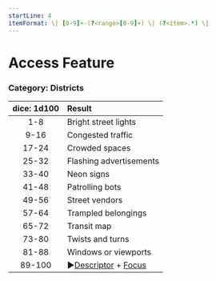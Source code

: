 ```yaml
---
startLine: 4
itemFormat: \| [0-9]+-(?<range>[0-9]+) \| (?<item>.*) \|
---
```

# Access Feature
### Category: Districts

| dice: 1d100 | Result |
|:----:|:-------|
| 1-8 | Bright street lights |
| 9-16 | Congested traffic |
| 17-24 | Crowded spaces |
| 25-32 | Flashing advertisements |
| 33-40 | Neon signs |
| 41-48 | Patrolling bots |
| 49-56 | Street vendors |
| 57-64 | Trampled belongings |
| 65-72 | Transit map |
| 73-80 | Twists and turns |
| 81-88 | Windows or viewports |
| 89-100 | ▶[Descriptor](Core_Descriptor.md) + [Focus](Core_Focus.md) |